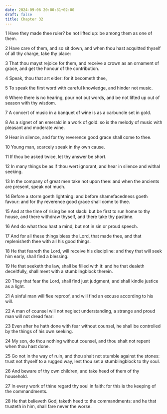 ```yaml
---
date: 2024-09-06 20:00:31+02:00
draft: false
title: Chapter 32
---
```




1 Have they made thee ruler? be not lifted up: be among them as one of them.

2 Have care of them, and so sit down, and when thou hast acquitted thyself of all thy charge, take thy place:

3 That thou mayst rejoice for them, and receive a crown as an ornament of grace, and get the honour of the contribution.

4 Speak, thou that art elder: for it becometh thee,

5 To speak the first word with careful knowledge, and hinder not music.

6 Where there is no hearing, pour not out words, and be not lifted up out of season with thy wisdom.

7 A concert of music in a banquet of wine is as a carbuncle set in gold.

8 As a signet of an emerald in a work of gold: so is the melody of music with pleasant and moderate wine.

9 Hear in silence, and for thy reverence good grace shall come to thee.

10 Young man, scarcely speak in thy own cause.

11 If thou be asked twice, let thy answer be short.

12 In many things be as if thou wert ignorant, and hear in silence and withal seeking.

13 In the company of great men take not upon thee: and when the ancients are present, speak not much.

14 Before a storm goeth lightning: and before shamefacedness goeth favour: and for thy reverence good grace shall come to thee.

15 And at the time of rising be not slack: but be first to run home to thy house, and there withdraw thyself, and there take thy pastime.

16 And do what thou hast a mind, but not in sin or proud speech.

17 And for all these things bless the Lord, that made thee, and that replenisheth thee with all his good things.

18 He that feareth the Lord, will receive his discipline: and they that will seek him early, shall find a blessing.

19 He that seeketh the law, shall be filled with it: and he that dealeth deceitfully, shall meet with a stumblingblock therein.

20 They that fear the Lord, shall find just judgment, and shall kindle justice as a light.

21 A sinful man will flee reproof, and will find an excuse according to his will.

22 A man of counsel will not neglect understanding, a strange and proud man will not dread fear:

23 Even after he hath done with fear without counsel, he shall be controlled by the things of his own seeking.

24 My son, do thou nothing without counsel, and thou shalt not repent when thou hast done.

25 Go not in the way of ruin, and thou shalt not stumble against the stones: trust not thyself to a rugged way, lest thou set a stumblingblock to thy soul.

26 And beware of thy own children, and take heed of them of thy household.

27 In every work of thine regard thy soul in faith: for this is the keeping of the commandments.

28 He that believeth God, taketh heed to the commandments: and he that trusteth in him, shall fare never the worse.

